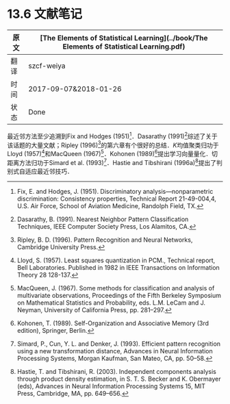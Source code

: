 # 13.6 文献笔记

| 原文   | [The Elements of Statistical Learning](../book/The Elements of Statistical Learning.pdf) |
| ---- | ---------------------------------------- |
| 翻译   | szcf-weiya                               |
| 时间   | 2017-09-07&2018-01-26                               |
|状态|Done|

最近邻方法至少追溯到Fix and Hodges (1951)[^1]．Dasarathy (1991)[^2]综述了关于该话题的大量文献；Ripley (1996)[^3]的第六章有个很好的总结．$K$均值聚类归功于Lloyd (1957)[^4]和MacQueen (1967)[^5]．Kohonen (1989)[^6]提出学习向量量化．切距离方法归功于Simard et al. (1993)[^7]．Hastie and Tibshirani (1996a)[^8]提出了判别式自适应最近邻技巧．

[^1]: Fix, E. and Hodges, J. (1951). Discriminatory analysis—nonparametric discrimination: Consistency properties, Technical Report 21-49-004,4, U.S. Air Force, School of Aviation Medicine, Randolph Field, TX.
[^2]: Dasarathy, B. (1991). Nearest Neighbor Pattern Classification Techniques, IEEE Computer Society Press, Los Alamitos, CA.
[^3]: Ripley, B. D. (1996). Pattern Recognition and Neural Networks, Cambridge University Press.
[^4]: Lloyd, S. (1957). Least squares quantization in PCM., Technical report, Bell Laboratories. Published in 1982 in IEEE Transactions on Information Theory 28 128-137.
[^5]: MacQueen, J. (1967). Some methods for classification and analysis of multivariate observations, Proceedings of the Fifth Berkeley Symposium on Mathematical Statistics and Probability, eds. L.M. LeCam and J. Neyman, University of California Press, pp. 281–297.
[^6]: Kohonen, T. (1989). Self-Organization and Associative Memory (3rd edition), Springer, Berlin.
[^7]: Simard, P., Cun, Y. L. and Denker, J. (1993). Efficient pattern recognition using a new transformation distance, Advances in Neural Information Processing Systems, Morgan Kaufman, San Mateo, CA, pp. 50–58.
[^8]: Hastie, T. and Tibshirani, R. (2003). Independent components analysis through product density estimation, in S. T. S. Becker and K. Obermayer (eds), Advances in Neural Information Processing Systems 15, MIT Press, Cambridge, MA, pp. 649–656.
